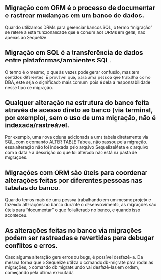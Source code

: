 ## Migração com ORM é o processo de documentar e rastrear mudanças em um banco de dados.
Quando utilizamos ORMs para gerenciar bancos SQL, o termo “migração” se refere a esta funcionalidade que é comum aos ORMs em geral, não apenas ao Sequelize.

## Migração em SQL é a transferência de dados entre plataformas/ambientes SQL.
O termo é o mesmo, o que às vezes pode gerar confusão, mas tem sentidos diferentes. É provável que, para uma pessoa que trabalha como DBA, este seja o significado mais comum, pois é dela a responsabilidade nesse tipo de migração.

## Qualquer alteração na estrutura do banco feita através de acesso direto ao banco (via terminal, por exemplo), sem o uso de uma migração, não é indexada/rastreável.
Por exemplo, uma nova coluna adicionada a uma tabela diretamente via SQL, com o comando ALTER TABLE Tabela, não passou pela migração, essa alteração não foi indexada pelo arquivo SequelizeMeta e o arquivo com a data e a descrição do que foi alterado não está na pasta de migrações.

## Migrações com ORM são úteis para coordenar alterações feitas por diferentes pessoas nas tabelas do banco.
Quando temos mais de uma pessoa trabalhando em um mesmo projeto e fazendo alterações no banco durante o desenvolvimento, as migrações são úteis para “documentar” o que foi alterado no banco, e quando isso aconteceu.

## As alterações feitas no banco via migrações podem ser rastreadas e revertidas para debugar conflitos e erros.
Caso alguma alteração gere erros ou bugs, é possível desfazê-la. Da mesma forma que o Sequelize utiliza o comando db-migrate para rodar as migrações, o comando db:migrate:undo vai desfazê-las em ordem, começando pela última executada.



